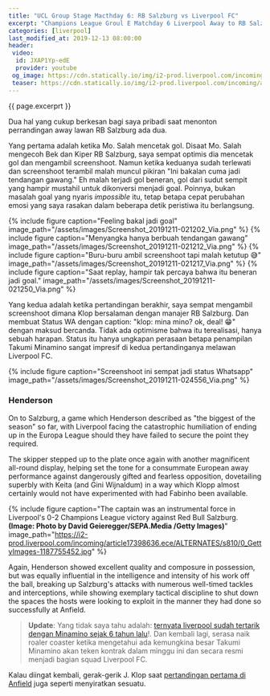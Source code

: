 ```yaml
---
title: "UCL Group Stage Macthday 6: RB Salzburg vs Liverpool FC"
excerpt: "Champions League Groul E Matchday 6 Liverpool Away to RB Salzburg. Skor akhir: 0-2."
categories: [liverpool]
last_modified_at: 2019-12-13 08:00:00
header:
 video:
  id: JXAP1Yp-edE
  provider: youtube
 og_image: https://cdn.statically.io/img/i2-prod.liverpool.com/incoming/article17398630.ece/ALTERNATES/s810/0_GettyImages-1193159832.jpg"
 teaser: https://cdn.statically.io/img/i2-prod.liverpool.com/incoming/article17398630.ece/ALTERNATES/s270b/0_GettyImages-1193159832.jpg
---
```

{{ page.excerprt }} 

Dua hal yang cukup berkesan bagi saya pribadi saat menonton perrandingan away lawan RB Salzburg ada dua.

Yang pertama adalah ketika Mo. Salah mencetak gol. Disaat Mo. Salah mengecoh Bek dan Kiper RB Salzburg, saya sempat optimis dia mencetak gol dan mengambil screenshoot. Namun ketika keduanya sudah terlewati dan screenshoot terambil malah muncul pikiran "Ini bakalan cuma jadi tendangan gawang." Eh malah terjadi gol beneran, gol dari sudut sempit yang hampir mustahil untuk dikonversi menjadi goal. Poinnya, bukan masalah goal yang nyaris _impossible_ itu, tetap betapa cepat perubahan emosi yang saya rasakan dalam beberapa detik peristiwa itu berlangsung.

{% include figure caption="Feeling bakal jadi goal" image_path="/assets/images/Screenshot_20191211-021202_Via.png" %}
{% include figure caption="Menyangka hanya berbuah tendangan gawang" image_path="/assets/images/Screenshot_20191211-021212_Via.png" %}
{% include figure caption="Buru-buru ambil screenshoot tapi malah ketutup 😅" image_path="/assets/images/Screenshot_20191211-021217_Via.png" %}
{% include figure caption="Saat replay, hampir tak percaya bahwa itu beneran jadi goal." image_path="/assets/images/Screenshot_20191211-021250_Via.png" %}

Yang kedua adalah ketika pertandingan berakhir, saya sempat mengambil screenshoot dimana Klop bersalaman dengan manajer RB Salzburg. Dan membuat Status WA dengan caption: "klop: mina mino? ok, deal! 😁" dengan maksud bercanda. Tidak ada optimisme bahwa itu terealisasi, hanya sebuah harapan. Status itu hanya ungkapan perasaan betapa penampilan Takumi Minamino sangat impresif di kedua pertandinganya melawan Liverpool FC.

{% include figure caption="Screenshoot ini sempat jadi status Whatsapp" image_path="/assets/images/Screenshot_20191211-024556_Via.png" %}

### Henderson

On to Salzburg, a game which Henderson described as "the biggest of the season" so far, with Liverpool facing the catastrophic humiliation of ending up in the Europa League should they have failed to secure the point they required.

The skipper stepped up to the plate once again with another magnificent all-round display, helping set the tone for a consummate European away performance against dangerously gifted and fearless opposition, dovetailing superbly with Keita (and Gini Wijnaldum) in a way which Klopp almost certainly would not have experimented with had Fabinho been available.

{% include figure caption="The captain was an instrumental force in Liverpool's 0-2 Champions League victory against Red Bull Salzburg. **(Image: Photo by David Geieregger/SEPA.Media /Getty Images)**" image_path="https://i2-prod.liverpool.com/incoming/article17398636.ece/ALTERNATES/s810/0_GettyImages-1187755452.jpg" %}

Again, Henderson showed excellent quality and composure in possession, but was equally influential in the intelligence and intensity of his work off the ball, breaking up Salzburg's attacks with numerous well-timed tackles and interceptions, while showing exemplary tactical discipline to shut down the spaces the hosts were looking to exploit in the manner they had done so successfully at Anfield.

> **Update**: Yang tidak saya tahu adalah: [ternyata liverpool sudah tertarik dengan Minamino sejak 6 tahun lalu](/liverpool/inside-story-behind-liverpools-six-year-transfer-pursuit-of-takumi-minamino/)!. Dan kembali lagi, serasa naik roaler coaster ketika mengetahui ada kemungkina besar Takumi Minamino akan teken kontrak dalam minggu ini dan secara resmi menjadi bagian squad Liverpool FC. 

Kalau diingat kembali, gerak-gerik J. Klop saat [pertandingan pertama di Anfield](/liverpool/home-vs-rb-salzburg/) juga seperti menyiratkan sesuatu.
